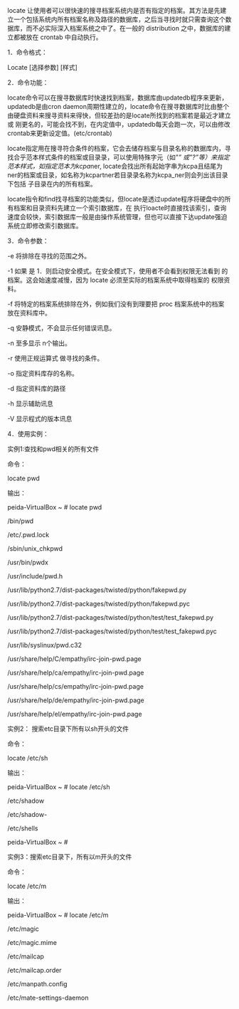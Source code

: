 locate 让使用者可以很快速的搜寻档案系统内是否有指定的档案。其方法是先建立一个包括系统内所有档案名称及路径的数据库，之后当寻找时就只需查询这个数据库，而不必实际深入档案系统之中了。在一般的 distribution 之中，数据库的建立都被放在 crontab 中自动执行。

1．命令格式：

Locate [选择参数] [样式]

2．命令功能：

locate命令可以在搜寻数据库时快速找到档案，数据库由updatedb程序来更新，updatedb是由cron daemon周期性建立的，locate命令在搜寻数据库时比由整个由硬盘资料来搜寻资料来得快，但较差劲的是locate所找到的档案若是最近才建立或 刚更名的，可能会找不到，在内定值中，updatedb每天会跑一次，可以由修改crontab来更新设定值。(etc/crontab)

locate指定用在搜寻符合条件的档案，它会去储存档案与目录名称的数据库内，寻找合乎范本样式条件的档案或目录录，可以使用特殊字元（如”*” 或”?”等）来指定范本样式，如指定范本为kcpa*ner, locate会找出所有起始字串为kcpa且结尾为ner的档案或目录，如名称为kcpartner若目录录名称为kcpa_ner则会列出该目录下包括 子目录在内的所有档案。

locate指令和find找寻档案的功能类似，但locate是透过update程序将硬盘中的所有档案和目录资料先建立一个索引数据库，在 执行loacte时直接找该索引，查询速度会较快，索引数据库一般是由操作系统管理，但也可以直接下达update强迫系统立即修改索引数据库。

3．命令参数：

-e   将排除在寻找的范围之外。

-1  如果 是 1．则启动安全模式。在安全模式下，使用者不会看到权限无法看到	的档案。这会始速度减慢，因为 locate 必须至实际的档案系统中取得档案的	权限资料。

-f   将特定的档案系统排除在外，例如我们没有到理要把 proc 档案系统中的档案	放在资料库中。

-q  安静模式，不会显示任何错误讯息。

-n 至多显示 n个输出。

-r 使用正规运算式 做寻找的条件。

-o 指定资料库存的名称。

-d 指定资料库的路径

-h 显示辅助讯息

-V 显示程式的版本讯息

4．使用实例：

实例1:查找和pwd相关的所有文件

命令：

locate pwd

输出：

peida-VirtualBox ~ # locate pwd

/bin/pwd

/etc/.pwd.lock

/sbin/unix_chkpwd

/usr/bin/pwdx

/usr/include/pwd.h

/usr/lib/python2.7/dist-packages/twisted/python/fakepwd.py

/usr/lib/python2.7/dist-packages/twisted/python/fakepwd.pyc

/usr/lib/python2.7/dist-packages/twisted/python/test/test_fakepwd.py

/usr/lib/python2.7/dist-packages/twisted/python/test/test_fakepwd.pyc

/usr/lib/syslinux/pwd.c32

/usr/share/help/C/empathy/irc-join-pwd.page

/usr/share/help/ca/empathy/irc-join-pwd.page

/usr/share/help/cs/empathy/irc-join-pwd.page

/usr/share/help/de/empathy/irc-join-pwd.page

/usr/share/help/el/empathy/irc-join-pwd.page

实例2： 搜索etc目录下所有以sh开头的文件 

命令：

locate /etc/sh

输出：

peida-VirtualBox ~ # locate /etc/sh

/etc/shadow

/etc/shadow-

/etc/shells

peida-VirtualBox ~ #

实例3：搜索etc目录下，所有以m开头的文件

命令：

locate /etc/m

输出：

peida-VirtualBox ~ # locate /etc/m

/etc/magic

/etc/magic.mime

/etc/mailcap

/etc/mailcap.order

/etc/manpath.config

/etc/mate-settings-daemon